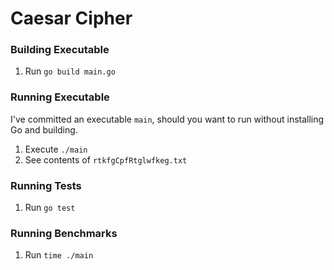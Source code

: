 # Caesar Cipher

### Building Executable

1. Run `go build main.go`

### Running Executable

I've committed an executable `main`, should you want to run without installing Go and building.

1. Execute `./main`
2. See contents of `rtkfgCpfRtglwfkeg.txt`

### Running Tests

1. Run `go test`

### Running Benchmarks

1. Run `time ./main`
